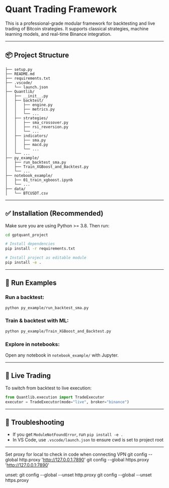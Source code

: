 # Quant Trading Framework

This is a professional-grade modular framework for backtesting and live trading of Bitcoin strategies. It supports classical strategies, machine learning models, and real-time Binance integration.

---

## 📦 Project Structure

```
├── setup.py
├── README.md
├── requirements.txt
├── .vscode/
│   └── launch.json
├── Quantlib/
│   ├── __init__.py
│   ├── backtest/
│   │   ├── engine.py
│   │   ├── metrics.py
│   │   └── ...
│   ├── strategies/
│   │   ├── sma_crossover.py
│   │   ├── rsi_reversion.py
│   │   └── ...
│   ├── indicators/
│   │   ├── sma.py
│   │   ├── macd.py
│   │   └── ...
│   └── ...
├── py_example/
│   ├── run_backtest_sma.py
│   ├── Train_XGBoost_and_Backtest.py
│   └── ...
├── notebook_example/
│   ├── 01_train_xgboost.ipynb
│   └── ...
├── data/
│   └── BTCUSDT.csv

```

---

## ✅ Installation (Recommended)

Make sure you are using Python >= 3.8. Then run:

```bash
cd gptquant_project

# Install dependencies
pip install -r requirements.txt

# Install project as editable module
pip install -e .
```

---

## 🧪 Run Examples

### Run a backtest:
```bash
python py_example/run_backtest_sma.py
```

### Train & backtest with ML:
```bash
python py_example/Train_XGBoost_and_Backtest.py
```

### Explore in notebooks:
Open any notebook in `notebook_example/` with Jupyter.

---

## 📡 Live Trading

To switch from backtest to live execution:

```python
from Quantlib.execution import TradeExecutor
executor = TradeExecutor(mode="live", broker="binance")
```

---

## 🧠 Troubleshooting

- If you get `ModuleNotFoundError`, run `pip install -e .`
- In VS Code, use `.vscode/launch.json` to ensure cwd is set to project root

---
Set proxy for local to check in code when connecting VPN
git config --global http.proxy 'http://127.0.0.1:7890'
git config --global https.proxy 'http://127.0.0.1:7890'

unset:
git config --global --unset http.proxy
git config --global --unset https.proxy